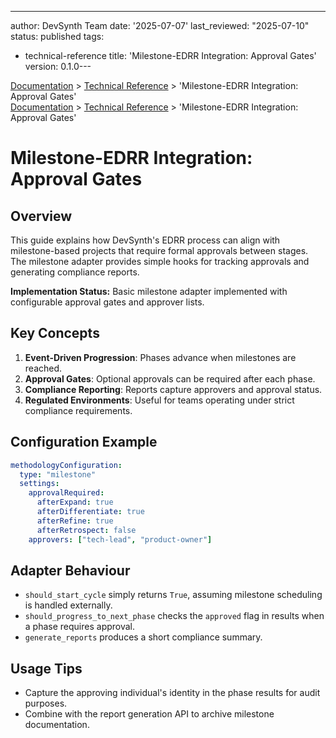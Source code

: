 ---
author: DevSynth Team
date: '2025-07-07'
last_reviewed: "2025-07-10"
status: published
tags:
  - technical-reference
title: 'Milestone-EDRR Integration: Approval Gates'
version: 0.1.0---

<div class="breadcrumbs">
<a href="../index.md">Documentation</a> &gt; <a href="index.md">Technical Reference</a> &gt; 'Milestone-EDRR Integration: Approval Gates'
</div>

<div class="breadcrumbs">
<a href="../index.md">Documentation</a> &gt; <a href="index.md">Technical Reference</a> &gt; 'Milestone-EDRR Integration: Approval Gates'
</div>

# Milestone-EDRR Integration: Approval Gates

## Overview

This guide explains how DevSynth's EDRR process can align with milestone-based
projects that require formal approvals between stages. The milestone adapter
provides simple hooks for tracking approvals and generating compliance reports.

**Implementation Status:** Basic milestone adapter implemented with configurable
approval gates and approver lists.

## Key Concepts

1. **Event-Driven Progression**: Phases advance when milestones are reached.
2. **Approval Gates**: Optional approvals can be required after each phase.
3. **Compliance Reporting**: Reports capture approvers and approval status.
4. **Regulated Environments**: Useful for teams operating under strict
   compliance requirements.

## Configuration Example

```yaml
methodologyConfiguration:
  type: "milestone"
  settings:
    approvalRequired:
      afterExpand: true
      afterDifferentiate: true
      afterRefine: true
      afterRetrospect: false
    approvers: ["tech-lead", "product-owner"]
```

## Adapter Behaviour

- `should_start_cycle` simply returns `True`, assuming milestone scheduling is
  handled externally.
- `should_progress_to_next_phase` checks the `approved` flag in results when a
  phase requires approval.
- `generate_reports` produces a short compliance summary.

## Usage Tips

- Capture the approving individual's identity in the phase results for audit
  purposes.
- Combine with the report generation API to archive milestone documentation.
